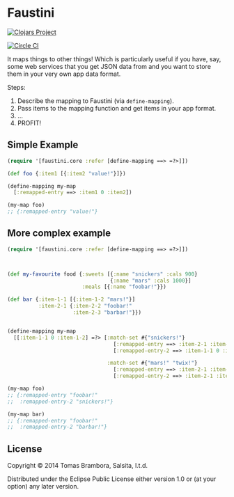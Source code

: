 # Faustini

[![Clojars Project](http://clojars.org/faustini/latest-version.svg)](http://clojars.org/faustini)

[![Circle CI](https://circleci.com/gh/realyze/faustini.svg?style=svg)](https://circleci.com/gh/realyze/faustini)

It maps things to other things! Which is particularly useful if you have, say, some web services that you get JSON data from and you want to store them in your very own app data format.

Steps:

1. Describe the mapping to Faustini (via `define-mapping`).
2. Pass items to the mapping function and get items in your app format.
3. ...
4. PROFIT!

## Simple Example
```clojure
(require '[faustini.core :refer [define-mapping ==> =?>]])

(def foo {:item1 [{:item2 "value!"}]})

(define-mapping my-map
  [:remapped-entry ==> :item1 0 :item2])

(my-map foo)
;; {:remapped-entry "value!"}
```

## More complex example
```clojure
(require '[faustini.core :refer [define-mapping ==> =?>]])



(def my-favourite food {:sweets [{:name "snickers" :cals 900}
                                 {:name "mars" :cals 1000}]
                        :meals [{:name "foobar!"}})

(def bar {:item-1-1 [{:item-1-2 "mars!"}]
          :item-2-1 {:item-2-2 "foobar!"
                     :item-2-3 "barbar!"}})


(define-mapping my-map
  [[:item-1-1 0 :item-1-2] =?> [:match-set #{"snickers!"}
                                  [:remapped-entry ==> :item-2-1 :item-2-2]
                                  [:remapped-entry-2 ==> :item-1-1 0 :item-1-2]

                                :match-set #{"mars!" "twix!"}
                                  [:remapped-entry ==> :item-2-1 :item-2-2]
                                  [:remapped-entry-2 ==> :item-2-1 :item-2-3]]])

(my-map foo)
;; {:remapped-entry "foobar!"
;;  :remapped-entry-2 "snickers!"}

(my-map bar)
;; {:remapped-entry "foobar!"
;;  :remapped-entry-2 "barbar!"}
```

## License

Copyright © 2014 Tomas Brambora, Salsita, l.t.d.

Distributed under the Eclipse Public License either version 1.0 or (at
your option) any later version.
